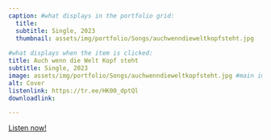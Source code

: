 ```yaml
---
caption: #what displays in the portfolio grid:
  title: 
  subtitle: Single, 2023
  thumbnail: assets/img/portfolio/Songs/auchwenndieweltkopfsteht.jpg
  
#what displays when the item is clicked:
title: Auch wenn die Welt Kopf steht
subtitle: Single, 2023
image: assets/img/portfolio/Songs/auchwenndieweltkopfsteht.jpg #main image, can be a link or a file in assets/img/portfolio
alt: Cover
listenlink: https://tr.ee/HK00_dptQl
downloadlink: 

---
```


<a href="https://tr.ee/HK00_dptQl">Listen now!</a>


